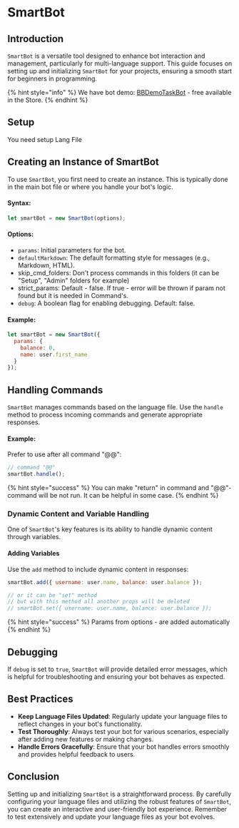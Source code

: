 # SmartBot



## Introduction

`SmartBot` is a versatile tool designed to enhance bot interaction and management, particularly for multi-language support. This guide focuses on setting up and initializing `SmartBot` for your projects, ensuring a smooth start for beginners in programming.



{% hint style="info" %}
We have bot demo: [BBDemoTaskBot](https://t.me/BBDemoTaskBot) - free available in the Store.&#x20;
{% endhint %}

## Setup

You need setup Lang File



## Creating an Instance of SmartBot

To use `SmartBot`, you first need to create an instance. This is typically done in the main bot file or where you handle your bot's logic.

#### Syntax:

```javascript
let smartBot = new SmartBot(options);
```

#### Options:

* `params`: Initial parameters for the bot.
* `defaultMarkdown`: The default formatting style for messages (e.g., Markdown, HTML).
* skip\_cmd\_folders: Don't process commands in this folders (it can be "Setup", "Admin" folders for example)
* strict\_params: Default - false. If true - error will be thrown if param not found but it is needed in Command's.
* `debug`: A boolean flag for enabling debugging. Default: false.

#### Example:

```javascript
let smartBot = new SmartBot({
  params: {
    balance: 0,
    name: user.first_name
  }
});
```

## Handling Commands

`SmartBot` manages commands based on the language file. Use the `handle` method to process incoming commands and generate appropriate responses.

#### Example:

Prefer to use after all command "@@":

```javascript
// command "@@"
smartBot.handle();
```

{% hint style="success" %}
You can make "return" in command and "@@"-command will be not run. It can be helpful in some case.
{% endhint %}



### Dynamic Content and Variable Handling

One of `SmartBot`'s key features is its ability to handle dynamic content through variables.

#### Adding Variables

Use the `add` method to include dynamic content in responses:

```javascript
smartBot.add({ username: user.name, balance: user.balance });

// or it can be "set" method
// but with this method all another props will be deleted
// smartBot.set({ username: user.name, balance: user.balance });
```

{% hint style="success" %}
Params from options - are added automatically
{% endhint %}



## Debugging

If `debug` is set to `true`, `SmartBot` will provide detailed error messages, which is helpful for troubleshooting and ensuring your bot behaves as expected.



## Best Practices

* **Keep Language Files Updated**: Regularly update your language files to reflect changes in your bot's functionality.
* **Test Thoroughly**: Always test your bot for various scenarios, especially after adding new features or making changes.
* **Handle Errors Gracefully**: Ensure that your bot handles errors smoothly and provides helpful feedback to users.



## Conclusion

Setting up and initializing `SmartBot` is a straightforward process. By carefully configuring your language files and utilizing the robust features of `SmartBot`, you can create an interactive and user-friendly bot experience. Remember to test extensively and update your language files as your bot evolves.
